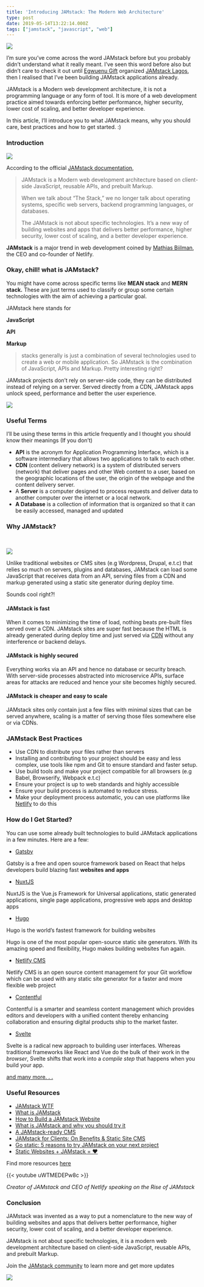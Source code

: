 ```yaml
---
title: 'Introducing JAMstack: The Modern Web Architecture'
type: post
date: 2019-05-14T13:22:14.000Z
tags: ["jamstack", "javascript", "web"]
---
```



![](https://cdn-images-1.medium.com/max/720/1*xYSNCnp6eh2ZDpwQtYL6qg.jpeg)

I’m sure you’ve come across the word JAMstack before but you probably didn’t
understand what it really meant. I’ve seen this word before also but didn’t care
to check it out until [Egwuenu Gift](https://medium.com/u/46bccfc2f42c)
organized [JAMstack Lagos](https://twitter.com/jamstacklagos), then I realised
that I’ve been building JAMstack applications already.

JAMstack is a Modern web development architecture, it is not a programming
language or any form of tool. It is more of a web development practice aimed
towards enforcing better performance, higher security, lower cost of scaling,
and better developer experience.

In this article, I’ll introduce you to what JAMstack means, why you should care,
best practices and how to get started. :)

### Introduction

![](https://cdn-images-1.medium.com/max/720/0*t3L6E_t7RRLXjRcE.png)

According to the official [JAMstack documentation](https://jamstack.org/), 

> JAMstack is a Modern web development architecture based on client-side
> JavaScript, reusable APIs, and prebuilt Markup.
>
> When we talk about “The Stack,” we no longer talk about operating systems,
> specific web servers, backend programming languages, or databases.
>
> The JAMstack is not about specific technologies. It’s a new way of building
> websites and apps that delivers better performance, higher security, lower cost
> of scaling, and a better developer experience.

**JAMstack** is a major trend in web development coined by [Mathias
Biilman](https://twitter.com/biilmann), the CEO and co-founder of Netlify. 

### Okay, chill! what is JAMstack?

You might have come across specific terms like **MEAN stack** and **MERN
stack.** These are just terms used to classify or group some certain
technologies with the aim of achieving a particular goal.

JAMstack here stands for

**JavaScript**

**API**

**Markup**

> stacks generally is just a combination of several technologies used to create a
> web or mobile application. So JAMstack is the combination of JavaScript, APIs
> and Markup. Pretty interesting right?

JAMstack projects don’t rely on server-side code, they can be distributed
instead of relying on a server. Served directly from a CDN, JAMstack apps unlock
speed, performance and better the user experience.

![](https://cdn-images-1.medium.com/max/720/1*033Z3JaR-zCm46ro7AbD3A.png)

### Useful Terms

I’ll be using these terms in this article frequently and I thought you should
know their meanings (If you don’t)

* **API** is the acronym for Application Programming Interface, which is a
  software intermediary that allows two applications to talk to each other.
* **CDN** (content delivery network) is a system of distributed servers (network)
  that deliver pages and other Web content to a user, based on the geographic
  locations of the user, the origin of the webpage and the content delivery
  server.
* A **Server** is a computer designed to process requests and deliver data to
  another computer over the internet or a local network.
* **A Database** is a collection of information that is organized so that it can
  be easily accessed, managed and updated

### Why JAMstack?

<br> 

![](https://cdn-images-1.medium.com/max/720/0*HbtT08v5SNGI-FXo.png)

Unlike traditional websites or CMS sites (e.g Wordpress, Drupal, e.t.c) that
relies so much on servers, plugins and databases, JAMstack can load some
JavaScript that receives data from an API, serving files from a CDN and markup
generated using a static site generator during deploy time.

Sounds cool right?!

#### JAMstack is fast

When it comes to minimizing the time of load, nothing beats pre-built files
served over a CDN. JAMstack sites are super fast because the HTML is already
generated during deploy time and just served via
[CDN](https://flaviocopes.com/cdn/) without any interference or backend delays.

#### JAMstack is highly secured

Everything works via an API and hence no database or security breach. With
server-side processes abstracted into microservice APIs, surface areas for
attacks are reduced and hence your site becomes highly secured.

#### JAMstack is cheaper and easy to scale

JAMstack sites only contain just a few files with minimal sizes that can be
served anywhere, scaling is a matter of serving those files somewhere else or
via CDNs.

### JAMstack Best Practices

* Use CDN to distribute your files rather than servers 
* Installing and contributing to your project should be easy and less complex, use
  tools like npm and Git to ensure standard and faster setup.
* Use build tools and make your project compatible for all browsers (e.g Babel,
  Browserify, Webpack e.t.c)
* Ensure your project is up to web standards and highly accessible 
* Ensure your build process is automated to reduce stress.
* Make your deployment process automatic, you can use platforms like
  [Netlify](https://netlify.com) to do this

### How do I Get Started?

You can use some already built technologies to build JAMstack applications in a
few minutes. Here are a few:

* [Gatsby](https://www.gatsbyjs.org/)

Gatsby is a free and open source framework based on React that helps developers
build blazing fast **websites and** **apps**

* [NuxtJS](https://nuxtjs.org/)

NuxtJS is the Vue.js Framework for Universal applications, static generated
applications, single page applications, progressive web apps and desktop apps

* [Hugo](https://gohugo.io/)

Hugo is the world’s fastest framework for building websites

Hugo is one of the most popular open-source static site generators. With its
amazing speed and flexibility, Hugo makes building websites fun again.

* [Netlify CMS](https://www.netlifycms.org/)

Netlify CMS is an open source content management for your Git workflow which can
be used with any static site generator for a faster and more flexible web
project

* [Contentful](https://www.contentful.com)

Contentful is a smarter and seamless content management which provides editors
and developers with a unified content thereby enhancing collaboration and
ensuring digital products ship to the market faster.

* [Svelte](https://svelte.dev/)

Svelte is a radical new approach to building user interfaces. Whereas
traditional frameworks like React and Vue do the bulk of their work in the
_browser_, Svelte shifts that work into a _compile step_ that happens when you
build your app.

[and many more. . .](https://www.staticgen.com/)

### Useful Resources

* [JAMstack WTF](https://jamstack.wtf/)
* [What is JAMstack](https://buttercms.com/blog/what-is-jamstack)
* [How to Build a JAMstack
  Website](https://cosmicjs.com/blog/how-to-build-a-jamstack-website)
* [What is JAMstack and why you should try
  it](https://www.giftegwuenu.com/what-is-jamstack-and-why-you-should-try-it/)
* [A JAMstack-ready CMS](https://www.contentful.com/r/knowledgebase/jamstack-cms/)
* [JAMstack for Clients: On Benefits & Static Site
  CMS](https://snipcart.com/blog/jamstack-clients-static-site-cms)
* [Go static: 5 reasons to try JAMstack on your next
  project](https://builtvisible.com/go-static-try-jamstack/)
* [Static Websites + JAMstack =
  ❤](https://julian.is/article/static-websites-and-jamstack/)

Find more resources [here](https://jamstack.org/resources/)

{{< youtube uWTMEDEPw8c >}}

_Creator of JAMstack and CEO of Netlify speaking on the Rise of JAMstack_

### Conclusion

JAMstack was invented as a way to put a nomenclature to the new way of building
websites and apps that delivers better performance, higher security, lower cost
of scaling, and a better developer experience.

JAMstack is not about specific technologies, it is a modern web development
architecture based on client-side JavaScript, reusable APIs, and prebuilt
Markup.

Join the [JAMstack community](https://jamstack.org/community/) to learn more and
get more updates

![](https://cdn-images-1.medium.com/max/720/0*u_qiPNnUE4eC3W6W.png)
